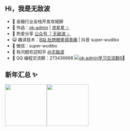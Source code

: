 ## Hi，我是无敌波

- 🐧 金融行业全栈开发攻城狮
- 🏡 作品：<a href="http://ok-admin.xlbweb.cn" target="_blank">ok-admin</a> | <a href="https://gitee.com/wudibo/ok-admin" target="_blank">求星星 ✨</a>
- 🌱 热爱分享 <a href="" target="_blank">公众号『 无敌波 』</a>
- 😺 趣讲技术：<a href="https://space.bilibili.com/487992065" target="_blank">B站 肚脐眼笑得青痛</a> | 抖音 super-wudibo
- 💬 微信：super-wudibo
- 🤔 有问题欢迎知乎 <a href="https://www.zhihu.com/people/mrx_zh" target="_blank">@无敌波</a>
- 👬 QQ 编程交流群：273436668 <a target="_blank" href="https://jq.qq.com/?_wv=1027&k=gKinWG8T"><img border="0" src="https://pub.idqqimg.com/wpa/images/group.png" alt="ok-admin学习交流群6⃣️" title="ok-admin学习交流群6⃣️"></a>

## 新年汇总 ✨

<img align="" height="137px" src="https://github-readme-stats.vercel.app/api?username=wudibo&hide_title=true&hide_border=true&show_icons=true&include_all_commits=true&line_height=21&bg_color=0,EC6C6C,FFD479,FFFC79,73FA79&theme=graywhite&locale=cn" /><img align="" height="137px" src="https://github-readme-stats.vercel.app/api/top-langs/?username=wudibo&hide_title=true&hide_border=true&layout=compact&bg_color=0,73FA79,73FDFF,D783FF&theme=graywhite&locale=cn" />
